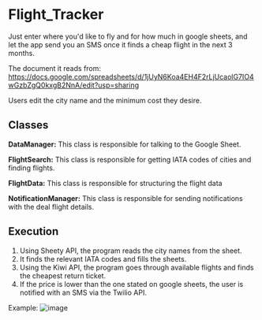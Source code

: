 # Flight_Tracker
Just enter where you'd like to fly and for how much in google sheets, and let the app send you an SMS once it finds a cheap flight in the next 3 months.

The document it reads from: https://docs.google.com/spreadsheets/d/1jUyN6Koa4EH4F2rLjUcaolG7IO4wGzbZgQ0kxgB2NnA/edit?usp=sharing

Users edit the city name and the minimum cost they desire. 

## Classes
**DataManager:** This class is responsible for talking to the Google Sheet.

**FlightSearch:** This class is responsible for getting IATA codes of cities and finding flights.

**FlightData:** This class is responsible for structuring the flight data

**NotificationManager:** This class is responsible for sending notifications with the deal flight details.


## Execution
1. Using Sheety API, the program reads the city names from the sheet. 
2. It finds the relevant IATA codes and fills the sheets.
3. Using the Kiwi API, the program goes through available flights and finds the cheapest return ticket.
4. If the price is lower than the one stated on google sheets, the user is notified with an SMS via the Twilio API.


Example:
![image](https://github.com/seyf97/Flight_Tracker/assets/111386377/d4d25c54-7953-4bb7-be39-42102171b48b)



